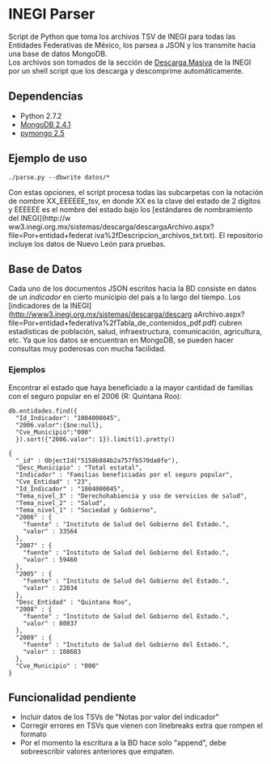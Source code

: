 INEGI Parser
============

Script de Python que toma los archivos TSV de INEGI para todas las Entidades
Federativas de México, los parsea a JSON y los transmite hacia una base de datos
MongoDB.  
Los archivos son tomados de la sección de 
[Descarga Masiva](www3.inegi.org.mx/sistemas/descarga/default.aspx?c=28088) 
de la INEGI por un shell script que los descarga y descomprime 
automáticamente.  

Dependencias
------------
* Python 2.7.2
* [MongoDB 2.4.1](http://www.mongodb.org/downloads)
* [pymongo 2.5](http://api.mongodb.org/python/current/)

Ejemplo de uso
------------

    ./parse.py --dbwrite datos/*

Con estas opciones, el script procesa todas las subcarpetas con la notación de
nombre XX\_EEEEEE\_tsv, en donde XX es la clave del estado de 2 dígitos y EEEEEE
es el nombre del estado bajo los [estándares de nombramiento del INEGI](http://w
ww3.inegi.org.mx/sistemas/descarga/descargaArchivo.aspx?file=Por+entidad+federat
iva%2fDescripcion_archivos_txt.txt). El repositorio incluye los datos de Nuevo
León para pruebas.

Base de Datos
------------

Cada uno de los documentos JSON escritos hacia la BD consiste
en datos de un *indicador* en cierto municipio del país a lo largo del tiempo.
Los [indicadores de la INEGI](http://www3.inegi.org.mx/sistemas/descarga/descarg
aArchivo.aspx?file=Por+entidad+federativa%2fTabla_de_contenidos_pdf.pdf) cubren
estadísticas de población, salud, infraestructura, comunicación, agricultura,
etc. Ya que los datos se encuentran en MongoDB, se pueden hacer consultas muy
poderosas con mucha facilidad.  

### Ejemplos

Encontrar el estado que haya beneficiado a la mayor cantidad de familias con el
seguro popular en el 2006 (R: Quintana Roo):  

    db.entidades.find({
      "Id_Indicador": "1004000045", 
      "2006.valor":{$ne:null}, 
      "Cve_Municipio":"000"
      }).sort({"2006.valor": 1}).limit(1).pretty()

    {
      "_id" : ObjectId("5158b884b2a757fb570da0fe"),
      "Desc_Municipio" : "Total estatal",
      "Indicador" : "Familias beneficiadas por el seguro popular",
      "Cve_Entidad" : "23",
      "Id_Indicador" : "1004000045",
      "Tema_nivel_3" : "Derechohabiencia y uso de servicios de salud",
      "Tema_nivel_2" : "Salud",
      "Tema_nivel_1" : "Sociedad y Gobierno",
      "2006" : {
        "fuente" : "Instituto de Salud del Gobierno del Estado.",
        "valor" : 33564
      },
      "2007" : {
        "fuente" : "Instituto de Salud del Gobierno del Estado.",
        "valor" : 59460
      },
      "2005" : {
        "fuente" : "Instituto de Salud del Gobierno del Estado.",
        "valor" : 22034
      },
      "Desc_Entidad" : "Quintana Roo",
      "2008" : {
        "fuente" : "Instituto de Salud del Gobierno del Estado.",
        "valor" : 80837
      },
      "2009" : {
        "fuente" : "Instituto de Salud del Gobierno del Estado.",
        "valor" : 108683
      },
      "Cve_Municipio" : "000"
    }

Funcionalidad pendiente
------------
* Incluir datos de los TSVs de "Notas por valor del indicador"
* Corregir errores en TSVs que vienen con linebreaks extra que rompen el formato
* Por el momento la escritura a la BD hace solo "append", debe sobreescribir valores anteriores que empaten.